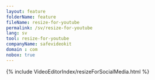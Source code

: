 ```yaml
---
layout: feature
folderName: feature
fileName: resize-for-youtube
permalink: /sv/resize-for-youtube
lang: sv
tool: resize-for-youtube
companyName: safevideokit
domain : com
nobox: true
---
```


{% include VideoEditorIndex/resizeForSocialMedia.html %}

   